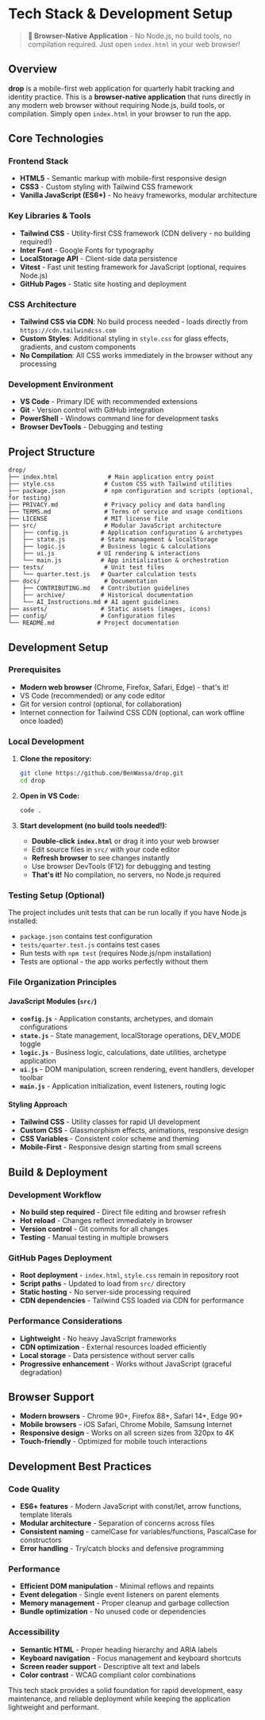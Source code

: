 # Tech Stack & Development Setup

> **🚀 Browser-Native Application** - No Node.js, no build tools, no compilation required. Just open `index.html` in your web browser!

## Overview

**drop** is a mobile-first web application for quarterly habit tracking and identity practice. This is a **browser-native application** that runs directly in any modern web browser without requiring Node.js, build tools, or compilation. Simply open `index.html` in your browser to run the app.

## Core Technologies

### Frontend Stack
- **HTML5** - Semantic markup with mobile-first responsive design
- **CSS3** - Custom styling with Tailwind CSS framework
- **Vanilla JavaScript (ES6+)** - No heavy frameworks, modular architecture

### Key Libraries & Tools
- **Tailwind CSS** - Utility-first CSS framework (CDN delivery - no building required!)
- **Inter Font** - Google Fonts for typography
- **LocalStorage API** - Client-side data persistence
- **Vitest** - Fast unit testing framework for JavaScript (optional, requires Node.js)
- **GitHub Pages** - Static site hosting and deployment

### CSS Architecture
- **Tailwind CSS via CDN**: No build process needed - loads directly from `https://cdn.tailwindcss.com`
- **Custom Styles**: Additional styling in `style.css` for glass effects, gradients, and custom components
- **No Compilation**: All CSS works immediately in the browser without any processing

### Development Environment
- **VS Code** - Primary IDE with recommended extensions
- **Git** - Version control with GitHub integration
- **PowerShell** - Windows command line for development tasks
- **Browser DevTools** - Debugging and testing

## Project Structure

```
drop/
├── index.html              # Main application entry point
├── style.css              # Custom CSS with Tailwind utilities
├── package.json           # npm configuration and scripts (optional, for testing)
├── PRIVACY.md             # Privacy policy and data handling
├── TERMS.md               # Terms of service and usage conditions
├── LICENSE                # MIT license file
├── src/                   # Modular JavaScript architecture
│   ├── config.js         # Application configuration & archetypes
│   ├── state.js          # State management & localStorage
│   ├── logic.js          # Business logic & calculations
│   ├── ui.js            # UI rendering & interactions
│   └── main.js           # App initialization & orchestration
├── tests/                 # Unit test files
│   └── quarter.test.js   # Quarter calculation tests
├── docs/                  # Documentation
│   ├── CONTRIBUTING.md   # Contribution guidelines
│   ├── archive/          # Historical documentation
│   └── AI_Instructions.md # AI agent guidelines
├── assets/               # Static assets (images, icons)
├── config/               # Configuration files
└── README.md            # Project documentation
```

## Development Setup

### Prerequisites
- **Modern web browser** (Chrome, Firefox, Safari, Edge) - that's it!
- VS Code (recommended) or any code editor
- Git for version control (optional, for collaboration)
- Internet connection for Tailwind CSS CDN (optional, can work offline once loaded)

### Local Development
1. **Clone the repository:**
   ```bash
   git clone https://github.com/BenWassa/drop.git
   cd drop
   ```

2. **Open in VS Code:**
   ```bash
   code .
   ```

3. **Start development (no build tools needed!):**
   - **Double-click `index.html`** or drag it into your web browser
   - Edit source files in `src/` with your code editor
   - **Refresh browser** to see changes instantly
   - Use browser DevTools (F12) for debugging and testing
   - **That's it!** No compilation, no servers, no Node.js required

### Testing Setup (Optional)
The project includes unit tests that can be run locally if you have Node.js installed:
- `package.json` contains test configuration
- `tests/quarter.test.js` contains test cases
- Run tests with `npm test` (requires Node.js/npm installation)
- Tests are optional - the app works perfectly without them

### File Organization Principles

#### JavaScript Modules (`src/`)
- **`config.js`** - Application constants, archetypes, and domain configurations
- **`state.js`** - State management, localStorage operations, DEV_MODE toggle
- **`logic.js`** - Business logic, calculations, date utilities, archetype application
- **`ui.js`** - DOM manipulation, screen rendering, event handlers, developer toolbar
- **`main.js`** - Application initialization, event listeners, routing logic

#### Styling Approach
- **Tailwind CSS** - Utility classes for rapid UI development
- **Custom CSS** - Glassmorphism effects, animations, responsive design
- **CSS Variables** - Consistent color scheme and theming
- **Mobile-First** - Responsive design starting from small screens

## Build & Deployment

### Development Workflow
- **No build step required** - Direct file editing and browser refresh
- **Hot reload** - Changes reflect immediately in browser
- **Version control** - Git commits for all changes
- **Testing** - Manual testing in multiple browsers

### GitHub Pages Deployment
- **Root deployment** - `index.html`, `style.css` remain in repository root
- **Script paths** - Updated to load from `src/` directory
- **Static hosting** - No server-side processing required
- **CDN dependencies** - Tailwind CSS loaded via CDN for performance

### Performance Considerations
- **Lightweight** - No heavy JavaScript frameworks
- **CDN optimization** - External resources loaded efficiently
- **Local storage** - Data persistence without server calls
- **Progressive enhancement** - Works without JavaScript (graceful degradation)

## Browser Support

- **Modern browsers** - Chrome 90+, Firefox 88+, Safari 14+, Edge 90+
- **Mobile browsers** - iOS Safari, Chrome Mobile, Samsung Internet
- **Responsive design** - Works on all screen sizes from 320px to 4K
- **Touch-friendly** - Optimized for mobile touch interactions

## Development Best Practices

### Code Quality
- **ES6+ features** - Modern JavaScript with const/let, arrow functions, template literals
- **Modular architecture** - Separation of concerns across files
- **Consistent naming** - camelCase for variables/functions, PascalCase for constructors
- **Error handling** - Try/catch blocks and defensive programming

### Performance
- **Efficient DOM manipulation** - Minimal reflows and repaints
- **Event delegation** - Single event listeners on parent elements
- **Memory management** - Proper cleanup and garbage collection
- **Bundle optimization** - No unused code or dependencies

### Accessibility
- **Semantic HTML** - Proper heading hierarchy and ARIA labels
- **Keyboard navigation** - Focus management and keyboard shortcuts
- **Screen reader support** - Descriptive alt text and labels
- **Color contrast** - WCAG compliant color combinations

This tech stack provides a solid foundation for rapid development, easy maintenance, and reliable deployment while keeping the application lightweight and performant.